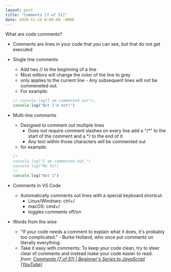 ```yaml
---
layout: post
title: "Comments [7 of 51]"
date: 2020-11-24 8:00:00 -0000
---
```


What are code comments?
* Comments are lines in your code that you can see, but that do not get executed

* Single line comments
    + Add two // to the beginning of a line
    + Most editors will change the color of the line to grey
    + only applies to the current line - Any subsequent lines will not be commeneted out.
    + For example:
    ```javascript
    // console.log(I am commented out");
    console.log("But I'm not!")
    ```
* Multi-line comments
    + Designed to comment out multiple lines
        - Does not require comment slashes on every line add a "/*" to the start of the comment and a */ to the end of it
        - Any text within those characters will be commented out
    + for example:
    ```javascript
    /*
    console.log("I am commented out.")
	console.log("Me to!)
    */
    console.log("Not I")
    ```
* Comments in VS Code
    + Automatically comments out lines with a special keyboard shortcut.
        - Linux/Windows: ctrl+/
        - macOS: cmd+/
        - toggles comments off/on
* Words from the wise
    + "If your code needs a comment to explain what it does, it's probably too complicated." - Burke Holland, who once put comments on literally everything.
    + Take it easy with comments: To keep your code clean, try to steer clear of comments and instead make your code easier to read.  
_from: [Comments [7 of 51] | Beginner's Series to JavaScript (YouTube)](https://youtu.be/Wm89TVXGflk?list=PLlrxD0HtieHhW0NCG7M536uHGOtJ95Ut2)_